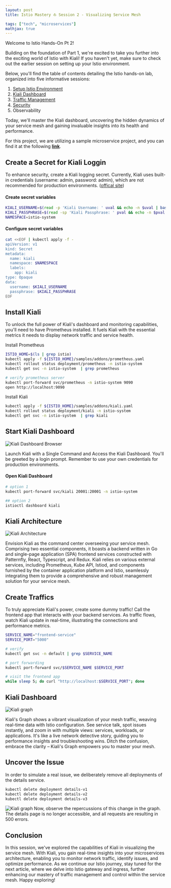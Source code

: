 ```yaml
---
layout: post
title: Istio Mastery ⛵ Session 2 - Visualizing Service Mesh

tags: ["tech", "microservices"]
mathjax: true
---
```


Welcome to Istio Hands-On Pt 2! 

Building on the foundation of Part 1, we're excited to take you further into the exciting world of Istio with Kiali! If you haven't yet, make sure to check out the earlier session on setting up your Istio environment.

Below, you'll find the table of contents detailing the Istio hands-on lab, organized into five informative sessions:

1. [Setup Istio Environment](https://yuyatinnefeld.com/2024-01-10-istio-hands-on-pt1/)
2. [Kiali Dashboard](https://yuyatinnefeld.com/2024-01-12-istio-hands-on-pt2/)
3. [Traffic Management](https://yuyatinnefeld.com/2024-01-17-istio-hands-on-pt3/)
4. [Security](https://yuyatinnefeld.com/2024-01-27-istio-hands-on-pt4/)
5. Observability

Today, we'll master the Kiali dashboard, uncovering the hidden dynamics of your service mesh and gaining invaluable insights into its health and performance.

For this project, we are utilizing a sample microservice project, and you can find it at the following <a href="https://github.com/yuyatinnefeld/istio" target="_blank"><b>link</b></a>.

## Create a Secret for Kiali Loggin
To enhance security, create a Kiali logging secret. Currently, Kiali uses built-in credentials (username: admin, password: admin), which are not recommended for production environments. ([offical site](https://istio.io/v1.3/docs/tasks/telemetry/kiali))

#### Create secret variables
```bash
KIALI_USERNAME=$(read -p 'Kiali Username: ' uval && echo -n $uval | base64)
KIALI_PASSPHRASE=$(read -sp 'Kiali Passphrase: ' pval && echo -n $pval | base64)
NAMESPACE=istio-system
```

#### Configure secret variables
```bash
cat <<EOF | kubectl apply -f -
apiVersion: v1
kind: Secret
metadata:
  name: kiali
  namespace: $NAMESPACE
  labels:
    app: kiali
type: Opaque
data:
  username: $KIALI_USERNAME
  passphrase: $KIALI_PASSPHRASE
EOF
```

## Install Kiali
To unlock the full power of Kiali's dashboard and monitoring capabilities, you'll need to have Prometheus installed. It fuels Kiali with the essential metrics it needs to display network traffic and service health.

Install Prometheus

```bash
ISTIO_HOME=$(ls | grep istio)
kubectl apply -f ${ISTIO_HOME}/samples/addons/prometheus.yaml
kubectl rollout status deployment/prometheus -n istio-system
kubectl get svc -n istio-system  | grep prometheus

# verify prometheus server
kubectl port-forward svc/prometheus -n istio-system 9090
open http://localhost:9090
```

Install Kiali
```bash
kubectl apply -f ${ISTIO_HOME}/samples/addons/kiali.yaml
kubectl rollout status deployment/kiali -n istio-system
kubectl get svc -n istio-system  | grep kiali
```

## Start Kiali Dashboard
![Kiali Dashboard Browser](/images/post-20240112/kiali-dashboard.png)

Launch Kiali with a Single Command and Access the Kiali Dashboard. You'll be greeted by a login prompt. Remember to use your own credentials for production environments.

#### Open Kiali Dashboard
```bash
# option 1
kubectl port-forward svc/kiali 20001:20001 -n istio-system

## option 2
istioctl dashboard kiali
```

## Kiali Architecture
![Kiali Architecture](/images/post-20240112/kiali-architecture.png)

Envision Kiali as the command center overseeing your service mesh. Comprising two essential components, it boasts a backend written  in Go and single-page application (SPA) frontend services constructed with Patternfly, React, Typescript, and Redux. Kiali relies on various external services, including Prometheus, Kube API, Istiod, and components furnished by the container application platform and Istio, seamlessly integrating them to provide a comprehensive and robust management solution for your service mesh.


## Create Traffics
To truly appreciate Kiali's power, create some dummy traffic! Call the frontend app that interacts with your backend services. As traffic flows, watch Kiali update in real-time, illustrating the connections and performance metrics.

```bash
SERVICE_NAME="frontend-service"
SERVICE_PORT="5000"

# verify
kubectl get svc -n default | grep $SERVICE_NAME

# port forwarding
kubectl port-forward svc/$SERVICE_NAME $SERVICE_PORT

# visit the frontend app
while sleep 5; do curl "http://localhost:$SERVICE_PORT"; done
```

## Kiali Dashboard
![Kiali graph](/images/post-20240112/kiali-graph.png)

Kiali's Graph shows a vibrant visualization of your mesh traffic, weaving real-time data with Istio configuration. See service talk, spot issues instantly, and zoom in with multiple views: services, workloads, or applications. It's like a live network detective story, guiding you to performance insights and troubleshooting wins. Ditch the confusion, embrace the clarity – Kiali's Graph empowers you to master your mesh.

## Uncover the Issue
In order to simulate a real issue, we deliberately remove all deployments of the details service.

```bash
kubectl delete deployment details-v1
kubectl delete deployment details-v2
kubectl delete deployment details-v3
```

![Kiali graph](/images/post-20240112/error-demo.png)
Now, observe the repercussions of this change in the graph. The details page is no longer accessible, and all requests are resulting in 500 errors.

## Conclusion
In this session, we've explored the capabilities of Kiali in visualizing the service mesh. With Kiali, you gain real-time insights into your microservices architecture, enabling you to monitor network traffic, identify issues, and optimize performance. As we continue our Istio journey, stay tuned for the next article, where we delve into Istio gateway and ingress, further enhancing our mastery of traffic management and control within the service mesh. Happy exploring!